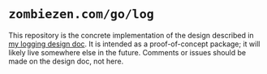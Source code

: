 # `zombiezen.com/go/log`

This repository is the concrete implementation of the design described in
[my logging design doc].  It is intended as a proof-of-concept package; it will
likely live somewhere else in the future.  Comments or issues should be made on
the design doc, not here.

[my logging design doc]: https://docs.google.com/document/d/1nFRxQ5SJVPpIBWTFHV-q5lBYiwGrfCMkESFGNzsrvBU/preview

